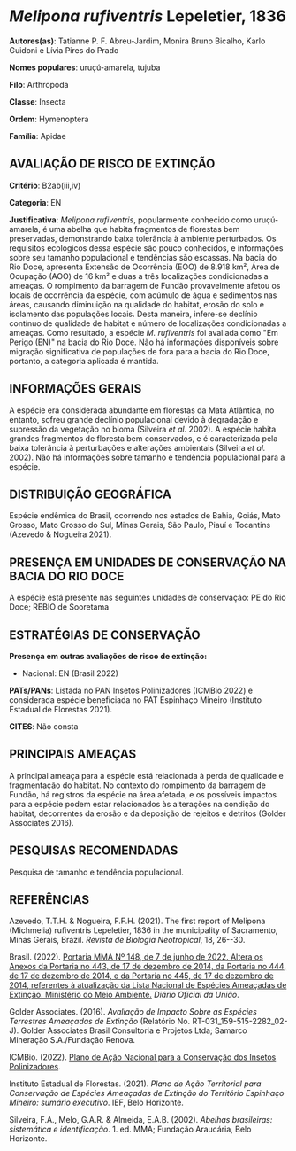 # *Melipona rufiventris* Lepeletier, 1836

**Autores(as)**: Tatianne P. F. Abreu-Jardim, Monira Bruno Bicalho, Karlo Guidoni e Lívia Pires do Prado

**Nomes populares**: uruçú-amarela, tujuba

**Filo**: Arthropoda

**Classe**: Insecta

**Ordem**: Hymenoptera

**Família**: Apidae

## AVALIAÇÃO DE RISCO DE EXTINÇÃO

**Critério**: B2ab(iii,iv)

**Categoria**: EN

**Justificativa**: *Melipona rufiventris*, popularmente conhecido como uruçú-amarela, é uma abelha que habita fragmentos de florestas bem preservadas, demonstrando baixa tolerância à ambiente perturbados. Os requisitos ecológicos dessa espécie são pouco conhecidos, e informações sobre seu tamanho populacional e tendências são escassas. Na bacia do Rio Doce, apresenta Extensão de Ocorrência (EOO) de 8.918 km², Área de Ocupação (AOO) de 16 km² e duas a três localizações condicionadas a ameaças. O rompimento da barragem de Fundão provavelmente afetou os locais de ocorrência da espécie, com acúmulo de água e sedimentos nas áreas, causando diminuição na qualidade do habitat, erosão do solo e isolamento das populações locais. Desta maneira, infere-se declínio contínuo de qualidade de habitat e número de localizações condicionadas a ameaças. Como resultado, a espécie *M. rufiventris* foi avaliada como "Em Perigo (EN)" na bacia do Rio Doce. Não há
informações disponíveis sobre migração significativa de populações de fora para a bacia do Rio Doce, portanto, a categoria aplicada é mantida.

## INFORMAÇÕES GERAIS

A espécie era considerada abundante em florestas da Mata Atlântica, no entanto, sofreu grande declínio populacional devido à degradação e supressão da vegetação no bioma (Silveira *et al.* 2002). A espécie habita grandes fragmentos de floresta bem conservados, e é caracterizada pela baixa tolerância à perturbações e alterações ambientais (Silveira *et al.* 2002). Não há informações sobre tamanho e tendência populacional para a espécie.

## DISTRIBUIÇÃO GEOGRÁFICA

Espécie endêmica do Brasil, ocorrendo nos estados de Bahia, Goiás, Mato Grosso, Mato Grosso do Sul, Minas Gerais, São Paulo, Piauí e Tocantins (Azevedo & Nogueira 2021).

## PRESENÇA EM UNIDADES DE CONSERVAÇÃO NA BACIA DO RIO DOCE

A espécie está presente nas seguintes unidades de conservação: PE do Rio Doce; REBIO de Sooretama

## ESTRATÉGIAS DE CONSERVAÇÃO

**Presença em outras avaliações de risco de extinção:**

-   Nacional: EN (Brasil 2022)

**PATs/PANs**: Listada no PAN Insetos Polinizadores (ICMBio 2022) e considerada espécie beneficiada no PAT Espinhaço Mineiro (Instituto Estadual de Florestas 2021).

**CITES**: Não consta

## PRINCIPAIS AMEAÇAS

A principal ameaça para a espécie está relacionada à perda de qualidade e fragmentação do habitat. No contexto do rompimento da barragem de Fundão, há registros da espécie na área afetada, e os possíveis impactos para a espécie podem estar relacionados às alterações na condição do habitat, decorrentes da erosão e da deposição de rejeitos e detritos (Golder Associates 2016).

## PESQUISAS RECOMENDADAS

Pesquisa de tamanho e tendência populacional.

## REFERÊNCIAS

Azevedo, T.T.H. & Nogueira, F.F.H. (2021). The first report of Melipona (Michmelia) rufiventris Lepeletier, 1836 in the municipality of Sacramento, Minas Gerais, Brazil. *Revista de Biologia Neotropical*, 18, 26--30.

Brasil. (2022). [Portaria MMA Nº 148, de 7 de junho de 2022. Altera os Anexos da Portaria no 443, de 17 de dezembro de 2014, da Portaria no 444, de 17 de dezembro de 2014, e da Portaria no 445, de 17 de dezembro de 2014, referentes à atualização da Lista Nacional de Espécies Ameaçadas de Extinção. Ministério do Meio Ambiente.](https://in.gov.br/en/web/dou/-/portaria-mma-n-148-de-7-de-junho-de-2022-406272733) *Diário Oficial da União*.

Golder Associates. (2016). *Avaliação de Impacto Sobre as Espécies Terrestres Ameaçadas de Extinção* (Relatório No.  RT-031_159-515-2282_02-J). Golder Associates Brasil Consultoria e Projetos Ltda; Samarco Mineração S.A./Fundação Renova.

ICMBio. (2022). [Plano de Ação Nacional para a Conservação dos Insetos Polinizadores](https://www.gov.br/icmbio/pt-br/assuntos/biodiversidade/pan/pan-insetos-polinizadores).

Instituto Estadual de Florestas. (2021). *Plano de Ação Territorial para Conservação de Espécies Ameaçadas de Extinção do Território Espinhaço Mineiro: sumário executivo*. IEF, Belo Horizonte.

Silveira, F.A., Melo, G.A.R. & Almeida, E.A.B. (2002). *Abelhas brasileiras: sistemática e identificação*. 1. ed. MMA; Fundação Araucária, Belo Horizonte.
